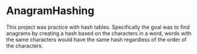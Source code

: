 # AnagramHashing
This project was practice with hash tables. 
Specifically the goal was to find anagrams by creating a hash
based on the characters in a word, words with the same characters
would have the same hash regardless of the order of the 
characters. 
